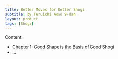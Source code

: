 ```yaml
---
title: Better Moves for Better Shogi
subtitle: by Teruichi Aono 9-dan
layout: product
tags: [Shogi]
---
```

Content:
* Chapter 1: Good Shape is the Basis of Good Shogi
* ...